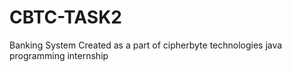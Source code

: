 # CBTC-TASK2
Banking System Created as a part of cipherbyte technologies java programming internship
